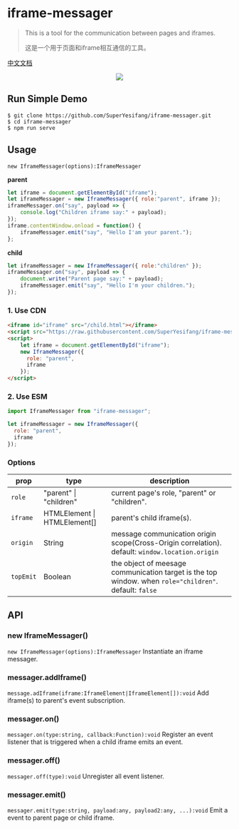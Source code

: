 # iframe-messager

> This is a tool for the communication between pages and iframes.
> 
> 这是一个用于页面和iframe相互通信的工具。

[中文文档](./docs/zh_CN.md)

<div align="center">
  <a href="https://nodei.co/npm/iframe-messager/"><img src="https://nodei.co/npm/iframe-messager.png?downloads=true&downloadRank=true&stars=true"></a>
</div>

## Run Simple Demo

```shell
$ git clone https://github.com/SuperYesifang/iframe-messager.git
$ cd iframe-messager
$ npm run serve
```

## Usage
`new IframeMessager(options):IframeMessager`

**parent**
```js
let iframe = document.getElementById("iframe");
let iframeMessager = new IframeMessager({ role:"parent", iframe });
iframeMessager.on("say", payload => {
	console.log("Children iframe say:" + payload);
});
iframe.contentWindow.onload = function() {
	iframeMessager.emit("say", "Hello I'am your parent.");
};
```

**child**
```js
let iframeMessager = new IframeMessager({ role:"children" });
iframeMessager.on("say", payload => {
	document.write("Parent page say:" + payload);
	iframeMessager.emit("say", "Hello I'm your children.");
});
```

### 1. Use CDN

```html
<iframe id="iframe" src="/child.html"></iframe>
<script src="https://raw.githubusercontent.com/SuperYesifang/iframe-messager/master/dist/IframeMessager.cdn.js"></script>
<script>
	let iframe = document.getElementById("iframe");
	new IframeMessager({
	  role: "parent",
	  iframe
	});
</script>
```

### 2. Use ESM

```js
import IframeMessager from "iframe-messager";

let iframeMessager = new IframeMessager({
  role: "parent",
  iframe
});
```

### Options
| prop | type | description |
| -- | -- | -- |
| `role` | "parent" \| "children" | current page's role, "parent" or "children". |
| `iframe` | HTMLElement \| HTMLElement[] | parent's child iframe(s). |
| `origin` | String | message communication origin scope(Cross-Origin correlation). default: `window.location.origin` |
| `topEmit` | Boolean | the object of meesage communication target is the top window. when `role="children"`. default: `false` |

## API

### new IframeMessager()
`new IframeMessager(options):IframeMessager`
Instantiate an iframe messager.

### messager.addIframe()
`message.adIframe(iframe:IframeElement|IframeElement[]):void`
Add iframe(s) to parent's event subscription.

### messager.on()
`messager.on(type:string, callback:Function):void`
Register an event listener that is triggered when a child iframe emits an event.

### messager.off()
`messager.off(type):void`
Unregister all event listener.

### messager.emit()
`messager.emit(type:string, payload:any, payload2:any, ...):void`
Emit a event to parent page or child iframe.
